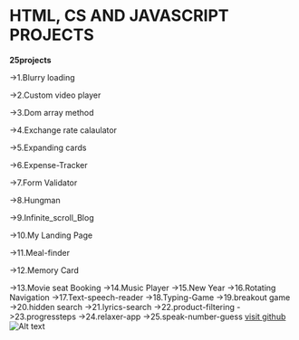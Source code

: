  # HTML, CS AND JAVASCRIPT PROJECTS

**25projects**

->1.Blurry loading      

->2.Custom video player  

->3.Dom array method  

->4.Exchange rate calaulator  	

->5.Expanding cards	

->6.Expense-Tracker	

->7.Form Validator	   

->8.Hungman	

->9.Infinite_scroll_Blog	

->10.My Landing Page

->11.Meal-finder

->12.Memory Card

->13.Movie seat Booking
->14.Music Player
->15.New Year
->16.Rotating Navigation
->17.Text-speech-reader
->18.Typing-Game
->19.breakout game
->20.hidden search
->21.lyrics-search
->22.product-filtering
->23.progressteps
->24.relaxer-app
->25.speak-number-guess
[visit github](https://github.com/Sadifbanu02)
![Alt text](https://media.istockphoto.com/id/517188688/photo/mountain-landscape.jpg?s=1024x1024&w=0&k=20&c=z8_rWaI8x4zApNEEG9DnWlGXyDIXe-OmsAyQ5fGPVV8=)
